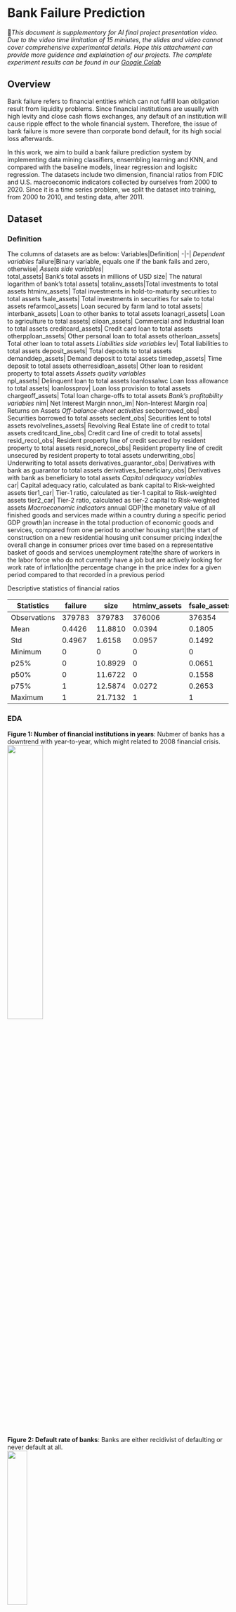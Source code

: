 # Bank Failure Prediction

 :speech_balloon:*This document is supplementory for AI final project presentation video. Due to the video time limitation of 15 miniutes, the slides and video cannot cover comprehensive experimental details. Hope this attachement can provide more guidence and explaination of our projects. The complete experiment results can be found in our [Google Colab](https://colab.research.google.com/drive/1UOQLgOUAaM31_giy-JzfFfaf0OKooaNj?authuser=1#scrollTo=YEo_fpHEMnXa)*
 
## Overview
Bank failure refers to financial entities which can not fulfill loan obligation result from liquidity problems. Since financial institutions are usually with high levity and close cash flows exchanges, any default of an institution will cause ripple effect to the whole financial system. Therefore,  the issue of bank failure is more severe than corporate bond default, for its high social loss afterwards.

In this work, we aim to build a bank failure prediction system by implementing data mining classifiers, ensembling learning and KNN, and compared with the baseline models, linear regression and logisitc regression. The datasets include two dimension, financial ratios from FDIC and U.S. macroeconomic indicators collected by ourselves from 2000 to 2020. Since it is a time series problem, we split the dataset into training, from 2000 to 2010, and testing data, after 2011. 

## Dataset
### Definition
The columns of datasets are as below:
Variables|Definition|
-|-|
*Dependent variables*
failure|Binary variable, equals one if the bank fails and zero, otherwise|
*Assets side variables*|	
total_assets|	Bank’s total assets in millions of USD
size|	The natural logarithm of bank’s total assets|
totalinv_assets|Total investments to total assets
htminv_assets|	Total investments in hold-to-maturity securities to total assets
fsale_assets|	Total investments in securities for sale to total assets
refarmcol_assets|	Loan secured by farm land to total assets|
interbank_assets|	Loan to other banks to total assets
loanagri_assets|	Loan to agriculture to total assets|
ciloan_assets|	Commercial and Industrial loan to total assets
creditcard_assets|	Credit card loan to total assets
otherpploan_assets|	Other personal loan to total assets
otherloan_assets|	Total other loan to total assets
*Liabilities side variables*
lev|	Total liabilities to total assets
deposit_assets|	Total deposits to total assets
demanddep_assets|	Demand deposit to total assets
timedep_assets|	Time deposit to total assets
otherresidloan_assets|	Other loan to resident property to total assets
*Assets quality variables*	
npl_assets|	Delinquent loan to total assets
loanlossalwc	Loan loss allowance to total assets|
loanlossprov|	Loan loss provision to total assets
chargeoff_assets|	Total loan charge-offs to total assets
*Bank’s profitability variables*
nim|	Net Interest Margin
nnon_im|	Non-Interest Margin
roa|	Returns on Assets
*Off-balance-sheet activities*
secborrowed_obs|	Securities borrowed to total assets
seclent_obs|	Securities lent to total assets
revolvelines_assets|	Revolving Real Estate line of credit to total assets
creditcard_line_obs|	Credit card line of credit to total assets|
resid_recol_obs|	Resident property line of credit secured by resident property to total assets
resid_norecol_obs|	Resident property line of credit unsecured by resident property to total assets
underwriting_obs|	Underwriting to total assets
derivatives_guarantor_obs|	Derivatives with bank as guarantor to total assets
derivatives_beneficiary_obs|	Derivatives with bank as beneficiary to total assets
*Capital adequacy variables*	
car|	Capital adequacy ratio, calculated as bank capital to Risk-weighted assets
tier1_car|	Tier-1 ratio, calculated as tier-1 capital to Risk-weighted assets
tier2_car|	Tier-2 ratio, calculated as tier-2 capital to Risk-weighted assets
*Macroeconomic indicators*
annual GDP|the monetary value of all finished goods and services made within a country during a specific period
GDP growth|an increase in the total production of economic goods and services, compared from one period to another
housing start|the start of construction on a new residential housing unit
consumer pricing index|the overall change in consumer prices over time based on a representative basket of goods and services
unemployment rate|the share of workers in the labor force who do not currently have a job but are actively looking for work
rate of inflation|the percentage change in the price index for a given period compared to that recorded in a previous period

Descriptive statistics of financial ratios

| Statistics   | failure | size    | htminv_assets | fsale_assets | lev    | refarmcol_assets | interbank_assets | loanagri_assets | ciloan_assets | creditcard_assets | otherpploan_assets | otherloan_assets | demanddep_assets | timedep_assets | otherresidloan_assets | npl_assets | loanlossalwc | loanlossprov | nim    | nnon_im | roa     | chargeoff_assets | secborrowed_obs | revolvelines_assets | creditcard_line_obs | resid_recol_obs | resid_norecol_obs | underwriting_obs | tier1_car |
|--------------|---------|---------|---------------|--------------|--------|------------------|------------------|-----------------|---------------|-------------------|--------------------|------------------|------------------|----------------|-----------------------|------------|--------------|--------------|--------|---------|---------|------------------|-----------------|---------------------|---------------------|-----------------|-------------------|------------------|-----------|
| Observations | 379783  | 379783  | 376006        | 376354       | 372805 | 365882           | 379783           | 357345          | 373522        | 379783            | 353545             | 354190           | 375431           | 354190         | 357345                | 371643     | 360842       | 360712       | 354626 | 360952  | 361026  | 357344           | 357330          | 357345              | 357345              | 354190          | 357345            | 360489           | 355693    |
| Mean         | 0.4426  | 11.8810 | 0.0394        | 0.1805       | 0.8876 | 0.0366           | 0.0002           | 0.0445          | 0.1014        | 0.0002            | 0.0509             | 0.0025           | 0.1102           | 0.6994         | 0.1488                | 0.0018     | 0.0092       | 0.0020       | 0.0230 | -0.0138 | 0.0051  | 0.0019           | 0.0004          | 0.0143              | 0.0049              | 0.0267          | 0.0009            | 0.0000           | 0.1765    |
| Std          | 0.4967  | 1.6158  | 0.0957        | 0.1492       | 0.0921 | 0.0551           | 0.0069           | 0.0796          | 0.0872        | 0.0008            | 0.0495             | 0.0063           | 0.0766           | 0.1234         | 0.1199                | 0.0044     | 0.0070       | 0.0039       | 0.0115 | 0.0095  | 0.0084  | 0.0123           | 0.0094          | 0.0241              | 0.0180              | 0.0414          | 0.0061            | 0.0008           | 0.1563    |
| Minimum      | 0       | 0       | 0             | 0            | 0      | 0                | 0                | 0               | 0             | 0                 | 0                  | 0                | 0                | 0.0154         | 0                     | 0          | 0            | -0.0008      | 0.0047 | -0.0477 | -0.0360 | 0                | 0               | 0                   | 0                   | 0               | 0                 | 0                | 0.0754    |
| p25%         | 0       | 10.8929 | 0             | 0.0651       | 0.8793 | 0                | 0                | 0               | 0.0446        | 0                 | 0.0154             | 0                | 0.0619           | 0.6623         | 0.0620                | 0.0000     | 0.0062       | 0.0001       | 0.0120 | -0.0190 | 0.0023  | 0.0001           | 0               | 0                   | 0                   | 0.0002          | 0                 | 0                | 0.1088    |
| p50%         | 0       | 11.6722 | 0             | 0.1558       | 0.9035 | 0.0102           | 0                | 0.0052          | 0.0810        | 0                 | 0.0377             | 0.0004           | 0.1005           | 0.7207         | 0.1235                | 0.0002     | 0.0082       | 0.0007       | 0.0218 | -0.0126 | 0.0051  | 0.0005           | 0               | 0.0039              | 0                   | 0.0123          | 0                 | 0                | 0.1348    |
| p75%         | 1       | 12.5874 | 0.0272        | 0.2653       | 0.9183 | 0.0534           | 0                | 0.0529          | 0.1321        | 0                 | 0.0700             | 0.0017           | 0.1443           | 0.7696         | 0.2033                | 0.0017     | 0.0107       | 0.0020       | 0.0315 | -0.0070 | 0.0090  | 0.0016           | 0               | 0.0199              | 0.0004              | 0.0353          | 0                 | 0                | 0.1832    |
| Maximum      | 1       | 21.7132 | 1             | 1            | 6.1947 | 0.6494           | 0.9146           | 0.7227          | 0.5066        | 0.0063            | 0.2604             | 0.0427           | 1                | 0.8710         | 0.9825                | 0.2518     | 0.3673       | 0.0261       | 0.0527 | 0.0165  | 0.0302  | 5.9973           | 0.7500          | 0.9140              | 0.1575              | 1.5345          | 0.5043            | 0.1210           | 1.3183    |


### EDA
**Figure 1: Number of financial institutions in years**: Nubmer of banks has a downtrend with year-to-year, which might related to 2008 financial crisis.</br>
<img src="https://i.imgur.com/jaIIaWb.png" width="40%" height="40%">

**Figure 2: Default rate of banks**: Banks are either recidivist of defaulting or never default at all.</br>
<img src="https://i.imgur.com/eN0d1RT.png" width="30%" height="30%">

**Figure 3: Default frequency of banks**:
Most of banks(more than 4000 banks) have no default record at all.</br>
<img src="https://i.imgur.com/4sSdZPW.png" width="40%" height="40%">

## Methodology
### Preliminary Investigation: building up baselines
#### In and out-of sample test
In out-of-sample test, the differences of precisions and calls in each models are much larger than in-sample test and the accuracies of logistic and linear regression models can achieve to 80% higher. These phenomena are caused by the imbalanced data that most of data are 0, which is align with models' predictions. However, as for data 1, models cannot predict correctly. Accordingly, in this work, we use macro average, wich is the average of precission and call, to replace accuracy as a evaluation matrix. We take the results in this test as the baselines. The goal of the following work is to balance precision and call and also to improve macro averages.</br>
1. Performance</br>

In-sample|Accuracy|Precision|Call|
-|-|-|-|
XGBRF|0.63|0.74|0.39
RF|1|1|1
XGBoost|0.68|0.76|0.53
KNN|0.76| 0.81| 0.68
Linear| 0.64 |0.75| 0.40
Logistic |0.65 |0.74| 0.48
**Out-of-sample**|**Accuracy**|**Precision**|**Call**|
XGBRF|0.67| 0.79| 0.22
RF|0.73| 0.83 |0.43
XGBoost|0.54| 0.67| 0.25
KNN|0.78 |0.87| 0.43
Linear| 0.86| 0.93| 0.09
Logistic |0.92| 0.92| 0.08

2. In-sample Confusion Matrix

Xgboost|XGBRF|Random Forest
-|-|-
![](https://i.imgur.com/R8GQtvS.png)|![](https://i.imgur.com/KHnV5DP.png)|![](https://i.imgur.com/v0Rbj0N.png)
**KNN**|**Linear regression**|**Logistic regression**
![](https://i.imgur.com/DYBKi9v.png)|![](https://i.imgur.com/iCmJ2Dv.png)|![](https://i.imgur.com/RwHuO7k.png)

3. Out-of-sample Confusion Matrix

Xgboost|XGBRF|Random Forest
-|-|-
![](https://i.imgur.com/9bk2S73.png)|![](https://i.imgur.com/apHcthD.png)|![](https://i.imgur.com/7Yx0DPl.png)
**KNN**|**Linear regression**|**Logistic regression**
![](https://i.imgur.com/LqBsRFG.png)|![](https://i.imgur.com/WPymOZQ.png)|![](https://i.imgur.com/oQWFuI8.png)
### Implementation steps
1. Data preprocessing</br>
- Missing Values
We remove data columns where 95% of values are 0; therefore, interbank_assets, derivatives_guarantor_obs, derivatives_beneficiary_obs are removed. Then, we use iterative imputor to fill in NaN values.<br>
**Figure 4: Correlation Heapmap after Preprocessing**
<img alt="image" src="https://user-images.githubusercontent.com/104308942/173482647-64be2ee5-e811-46d6-96ed-1b913fe1fd7c.png">

- Resampling</br>
Using SmoteTomek and SmoteEnn to help the ratio of possitive and negative data resize to nearly 1.</br>

-|Raw data| SmoteEnn|SmoteTomek
-|-|-|-
Negative(0)|186651|186354|194246
Positive(1)|125957|186562|194454
ratio|1.48|1|1
2. Feature selection
- Filter</br>
Remove noise by dropping features that are not correlative with the target, namely, failure. First is to dropping features whose correlation coefficients with target is lower than 0.25%. Next step is deleting any one of two features whose correlation is larger than 0.85 or smaller than -0.85. For example, the correlation of unemployement rate is strong negative to rate of inflation, therefore, we can remove unemplyement rate since these two features can provide us with similar description.

- Wrapper<br>
The drawback of wrapper is the high computational cost. As a result, in order to save computational time, we randomly select 10,000 samples to compute average scores in different number of features. However, sampling will lead to difference experiment results each time. Using backward sequential feature selector with decision tree to compute accuracy of each combination of features. In the below example, we choose 14 features as our selected subset since it has the highest score, which are rssd_id, htminv_assets, lev,  ciloan_assets, demanddep_assets, creditcard_line_obs, month, Size, loanagri_assets, Ciloan_assets, roa, resid_recol_obs, Tier1_car, housing start(million), and year.
**Figure 5: Average scores over different sets of selected features**
<img width="200" alt="image" src="https://user-images.githubusercontent.com/104308942/173612510-1a9ad774-b966-42fd-85ff-f695aebdc91c.png">
- Wrapper + Filter (main feature selection method)
- Lasso</br>
Take Regularization methods, and use Lasso regression (L1) to remove features whose coefficient are 0.

3. Scaling and dimension reduction</br>
For quick model convergence, we standardize the data from 0 to 1. For dimension reduction, we use PCA to retain 90% of explained variance ratio.
4. Modeling</br>
We choose XGboost, random forest, XGBRF, and KNN as our models. Also, linear and logistic regressions are considered as the model baselines.
5. Optimization: Fine-tuning hyperparameters of the selected models by try-and-error. For ensemble learning, we set numbers of tree to 100. For XGBRF and XGBoost, eta is inputed as 0.05 and the objective XGBoosting function is "binary:logistic".
```python=
XGBRFClassifier(n_estimators=100, subsample=0.9, eta=0.05)
XGBClassifier(n_estimators=100, objective='binary:logistic', eta=0.05)
RandomForestClassifier(n_estimators=100)
```
6. 10-fold cross validation

## Experiment Results
For the following experiments, we will test the performance of our propsed methods.
### Experiment A
The purpose of experiment A is to verify after data resampling, the performance of model prediction will become better.

Raw Data|XGBoost|XGBRF|Random Forest
-|-|-|-
Confusion Matrix|<img width="230" alt="image" src="https://user-images.githubusercontent.com/104308942/173615066-2fa4ab4e-9c9c-41fb-90e6-94cf0b5c0bba.png">|<img width="227" alt="image" src="https://user-images.githubusercontent.com/104308942/173614571-d0624b77-12ea-4af2-98ba-1f06948bf613.png">|<img width="235" alt="image" src="https://user-images.githubusercontent.com/104308942/173614918-6dd3a532-80d6-481f-a3a3-5a1833169449.png">
Report|<img width="258" alt="image" src="https://user-images.githubusercontent.com/104308942/173615126-50362be4-7b48-402a-85c3-77c84569e3f4.png">|<img width="256" alt="image" src="https://user-images.githubusercontent.com/104308942/173614829-712403cb-62f7-4fff-8a83-1190605bb577.png">|<img width="265" alt="image" src="https://user-images.githubusercontent.com/104308942/173614990-6b44c357-ef0b-4b4e-8165-8491d8f02775.png">

Smote-Tomek|XGBoost|XGBRF|Random Forest
-|-|-|-
Confusion Matrix|<img width="229" alt="image" src="https://user-images.githubusercontent.com/104308942/173615548-01d1a668-8247-4f7c-b65e-d950e4bf62b2.png">|<img width="231" alt="image" src="https://user-images.githubusercontent.com/104308942/173615683-d75a0ebf-2ddc-44d8-98ad-f7432ada0d52.png">|<img width="232" alt="image" src="https://user-images.githubusercontent.com/104308942/173615873-acc69fdd-a998-40df-9db5-7e4c38dec413.png">
Report|<img width="258" alt="image" src="https://user-images.githubusercontent.com/104308942/173615591-4f9bb960-51eb-44a5-a9af-b3b5e563fecc.png">|<img width="253" alt="image" src="https://user-images.githubusercontent.com/104308942/173615772-d8f0835a-f5bf-43b9-9ffc-0edbfaaafe84.png">|<img width="255" alt="image" src="https://user-images.githubusercontent.com/104308942/173616043-8bc4b371-014e-4f30-90c0-376c56a46aea.png">

Smote-ENN|XGBoost|XGBRF|Random Forest
-|-|-|-
Confusion Matrix|<img width="228" alt="image" src="https://user-images.githubusercontent.com/104308942/173616472-953b3986-6c36-4b8c-adc5-2cd9f7de446f.png">|<img width="234" alt="image" src="https://user-images.githubusercontent.com/104308942/173616663-ab5985a3-e2f1-4ad3-a719-a74289a83b37.png">|<img width="230" alt="image" src="https://user-images.githubusercontent.com/104308942/173616739-171315de-1ef3-4e75-8aa5-20193a99258f.png">
Report|<img width="257" alt="image" src="https://user-images.githubusercontent.com/104308942/173616547-9db02ec1-2402-4323-a189-769c9b3e237b.png">|<img width="259" alt="image" src="https://user-images.githubusercontent.com/104308942/173616690-fad8d0c8-22f3-427d-bebf-3dfbd92f8e10.png">|<img width="254" alt="image" src="https://user-images.githubusercontent.com/104308942/173616783-2bc517b8-a468-4943-bd20-83bbfd4117a5.png">

### Experiment B
In this part, we will compare several feature selection methods with our proposed method, Wrapper combined Filter, by using XGBoost as the tested model.
We can oberseve that after combining filter with wrapper, the result becomes better, from macro avg 0.77 to 0.86.

Raw|Filter|Wrapper|Wrapper+Filter|Lasso
-|-|-|-|-
<img width="267" alt="image" src="https://user-images.githubusercontent.com/104308942/173617501-f831ad57-a2ef-487d-b8dd-eb806327bce9.png">|<img width="264" alt="image" src="https://user-images.githubusercontent.com/104308942/173617552-bc01ac77-2c39-42b8-9d55-a89dcab7ecb4.png">|<img width="264" alt="image" src="https://user-images.githubusercontent.com/104308942/173617617-fa491a7b-e030-458c-a8fc-043ed7369eec.png">|<img width="255" alt="image" src="https://user-images.githubusercontent.com/104308942/173617703-45b7bf41-564e-43bd-89e2-3bb72b6ff843.png">|<img width="259" alt="image" src="https://user-images.githubusercontent.com/104308942/173617756-72f36359-6087-427b-be9e-87b6a7c45887.png">

### Experiment C
We want to compare PCA with feature selection by taking XGBoost as the experimental model. Since PCA incorporates noise and create new dimension that are not real, creating an erroneous result, but feature selection removes noises by dropping variables with low relation with the target and better to perform model explainability. Therefore, we maintain that feature selection will give a better performance compared to PCA. 

PCA|Feature selection|PCA+Feature Selection
-|-|-
<img width="257" alt="image" src="https://user-images.githubusercontent.com/104308942/173619602-8e9865e6-c320-4e3e-95ef-58148c7f7995.png">|<img width="257" alt="image" src="https://user-images.githubusercontent.com/104308942/173619876-f1a9ade6-75d3-4eba-be84-38f4c1ed3c97.png">|<img width="254" alt="image" src="https://user-images.githubusercontent.com/104308942/173619999-a89ccf54-5a5e-422b-b69a-b2d051e0dabc.png">

The experiment result verify our hypothesis. Features selection has 0.88 macro average, which outperforms 0.81 in PCA.

### Experiment D
All the models are outperform the baselines.

XGBRF|Random Forest|XGBoost|KNN|Linear Regression|Logistic Regression
-|-|-|-|-|-
<img width="253" alt="image" src="https://user-images.githubusercontent.com/104308942/173621580-6940eb2f-e311-4442-854b-de563ed49443.png">|<img width="260" alt="image" src="https://user-images.githubusercontent.com/104308942/173621649-354426d0-6bf2-4d5f-acb5-852176fad395.png">|<img width="251" alt="image" src="https://user-images.githubusercontent.com/104308942/173621716-1a4a1b67-26ed-4980-b87a-4e672e9e4901.png">|<img width="255" alt="image" src="https://user-images.githubusercontent.com/104308942/173621794-3f7a0ded-877e-4631-b121-064bd824e752.png">|<img width="256" alt="image" src="https://user-images.githubusercontent.com/104308942/173621943-392618a8-bcf2-4679-a287-8c3b2b80723b.png">|<img width="254" alt="image" src="https://user-images.githubusercontent.com/104308942/173621881-3fc2a89d-2c59-4c3a-9539-465950117175.png">
